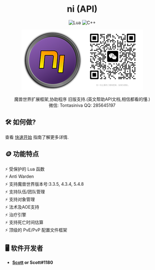 <!-- markdownlint-disable MD004 MD033 -->
<div align="center">

# ni (API)

![Lua](https://img.shields.io/badge/Lua-2C2D72?style=flat-squaree&logo=lua&logoColor=white)
![C++](https://img.shields.io/badge/C%2B%2B-00599C?style=flat-squaree&logo=c%2B%2B&logoColor=white)

<img src="_media/logo.png" alt="ni"><img src="_media/wechat.jpg" width="196" height="200" alt="wechat">

魔兽世界扩展框架,协助程序 旧版支持.(英文帮助API文档,相信都看的懂.)<br>
微信: Tontasiniva     QQ: 285645197
</div>

##  🛠️ 如何做?

查看 [快速开始](https://initvs.github.io/#/getting-started/quickstart) 指南了解更多详情.

##  🪙 功能特点

⚡️ 受保护的 Lua 函数<br>
⚡️ Anti Warden<br>
⚡️ 支持魔兽世界版本号:3.3.5, 4.3.4, 5.4.8<br>
⚡️ 支持队伍/团队管理<br>
⚡️ 支持对象管理<br>
⚡️ 法术及AOE支持<br>
⚡️ 治疗引擎<br>
⚡️ 支持死亡时间估算<br>
⚡️ 顶级的 PvE/PvP 配置文件框架<br>

## 🖥️ 软件开发者

- **[Scott](https://github.com/scizzydo) or Scott#1180**
